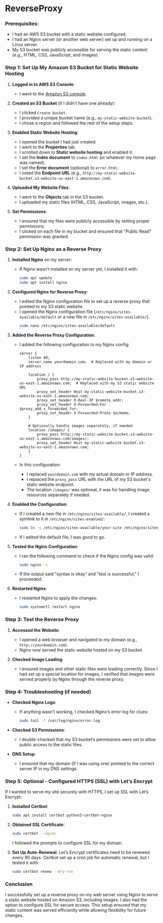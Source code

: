 # ReverseProxy

### Prerequisites:
- I had an AWS S3 bucket with a static website configured.
- I had an Nginx server (or another web server) set up and running on a Linux server.
- My S3 bucket was publicly accessible for serving the static content (e.g., HTML, CSS, JavaScript, and images).

### Step 1: Set Up My Amazon S3 Bucket for Static Website Hosting

1. **Logged in to AWS S3 Console**:
   - I went to the [Amazon S3 console](https://console.aws.amazon.com/s3/).

2. **Created an S3 Bucket** (if I didn’t have one already):
   - I clicked `Create bucket`.
   - I provided a unique bucket name (e.g., `my-static-website-bucket`).
   - I chose a region and followed the rest of the setup steps.

3. **Enabled Static Website Hosting**:
   - I opened the bucket I had just created.
   - I went to the **Properties** tab.
   - I scrolled down to **Static website hosting** and enabled it.
   - I set the **Index document** to `index.html` (or whatever my home page was named).
   - I set the **Error document** (optional) to `error.html`.
   - I noted the **Endpoint URL** (e.g., `http://my-static-website-bucket.s3-website-us-east-1.amazonaws.com`).

4. **Uploaded My Website Files**:
   - I went to the **Objects** tab in the S3 bucket.
   - I uploaded my static files (HTML, CSS, JavaScript, images, etc.).

5. **Set Permissions**:
   - I ensured that my files were publicly accessible by setting proper permissions.
   - I clicked on each file in my bucket and ensured that "Public Read" permission was granted.

### Step 2: Set Up Nginx as a Reverse Proxy

1. **Installed Nginx** on my server:
   - If Nginx wasn’t installed on my server yet, I installed it with:
     ```bash
     sudo apt update
     sudo apt install nginx
     ```

2. **Configured Nginx for Reverse Proxy**:
   - I edited the Nginx configuration file to set up a reverse proxy that pointed to my S3 static website.
   - I opened the Nginx configuration file (`/etc/nginx/sites-available/default` or a new file in `/etc/nginx/sites-available/`).
     ```bash
     sudo nano /etc/nginx/sites-available/default
     ```

3. **Added the Reverse Proxy Configuration**:
   - I added the following configuration to my Nginx config:
   
     ```nginx
     server {
         listen 80;
         server_name yourdomain.com;  # Replaced with my domain or IP address

         location / {
             proxy_pass http://my-static-website-bucket.s3-website-us-east-1.amazonaws.com;  # Replaced with my S3 static website URL
             proxy_set_header Host my-static-website-bucket.s3-website-us-east-1.amazonaws.com;
             proxy_set_header X-Real-IP $remote_addr;
             proxy_set_header X-Forwarded-For $proxy_add_x_forwarded_for;
             proxy_set_header X-Forwarded-Proto $scheme;
         }

         # Optionally handle images separately, if needed
         location /images/ {
             proxy_pass http://my-static-website-bucket.s3-website-us-east-1.amazonaws.com/images/;
             proxy_set_header Host my-static-website-bucket.s3-website-us-east-1.amazonaws.com;
         }
     }
     ```

   - In this configuration:
     - I replaced `yourdomain.com` with my actual domain or IP address.
     - I replaced the `proxy_pass` URL with the URL of my S3 bucket's static website endpoint.
     - The location `/images/` was optional; it was for handling image resources separately if needed.

4. **Enabled the Configuration**:
   - If I created a new file in `/etc/nginx/sites-available/`, I created a symlink to it in `/etc/nginx/sites-enabled/`:
     ```bash
     sudo ln -s /etc/nginx/sites-available/your-site /etc/nginx/sites-enabled/
     ```
   - If I edited the default file, I was good to go.

5. **Tested the Nginx Configuration**:
   - I ran the following command to check if the Nginx config was valid:
     ```bash
     sudo nginx -t
     ```
   - If the output said "syntax is okay" and "test is successful," I proceeded.

6. **Restarted Nginx**:
   - I restarted Nginx to apply the changes:
     ```bash
     sudo systemctl restart nginx
     ```

### Step 3: Test the Reverse Proxy

1. **Accessed the Website**:
   - I opened a web browser and navigated to my domain (e.g., `http://yourdomain.com`).
   - Nginx now served the static website hosted on my S3 bucket.

2. **Checked Image Loading**:
   - I ensured images and other static files were loading correctly. Since I had set up a special location for images, I verified that images were served properly by Nginx through the reverse proxy.

### Step 4: Troubleshooting (if needed)

- **Checked Nginx Logs**:
   - If anything wasn’t working, I checked Nginx’s error log for clues:
     ```bash
     sudo tail -f /var/log/nginx/error.log
     ```

- **Checked S3 Permissions**:
   - I double-checked that my S3 bucket’s permissions were set to allow public access to the static files.

- **DNS Setup**:
   - I ensured that my domain (if I was using one) pointed to the correct server IP in my DNS settings.

### Step 5: Optional - Configured HTTPS (SSL) with Let’s Encrypt

If I wanted to serve my site securely with HTTPS, I set up SSL with Let’s Encrypt:

1. **Installed Certbot**:
   ```bash
   sudo apt install certbot python3-certbot-nginx
   ```

2. **Obtained SSL Certificate**:
   ```bash
   sudo certbot --nginx
   ```

   I followed the prompts to configure SSL for my domain.

3. **Set Up Auto-Renewal**:
   Let’s Encrypt certificates need to be renewed every 90 days. Certbot set up a cron job for automatic renewal, but I tested it with:
   ```bash
   sudo certbot renew --dry-run
   ```

### Conclusion

I successfully set up a reverse proxy on my web server using Nginx to serve a static website hosted on Amazon S3, including images. I also had the option to configure SSL for secure access. This setup ensured that my static content was served efficiently while allowing flexibility for future changes.
```
